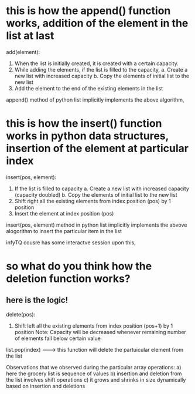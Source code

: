 # this is how the append() function works, addition of the element in the list at last 
add(element):
1. When the list is initially created, it is created with a certain capacity.
2. While adding the elements, if the list is filled to the capacity,
   a. Create a new list with increased capacity
   b. Copy the elements of initial list to the new list
3. Add the element to the end of the existing elements in the list
                  
append() method of python list implicitly implements the above algorithm,

# this is how the insert() function works in python data structures, insertion of the element at particular index
insert(pos, element):
 1. If the list is filled to capacity
    a. Create a new list with increased capacity (capacity doubled)
    b. Copy the elements of initial list to the new list
 2. Shift right all the existing elements from index position (pos) by 1 position
 3. Insert the element at index position (pos)
                
insert(pos, element) method in python list implicitly implements the abvove alogorithm to insert the particular item in the list 

infyTQ cousre has some interactve session upon this, 

# so what do you think how the deletion function works?
## here is the logic!
delete(pos):
 1. Shift left all the existing elements from index 
    position (pos+1) by 1 position
Note: Capacity will be decreased whenever remaining number 
of elements fall below certain value
                
list.pop(index) ---> this function will delete the partuicular element from the list


Observations that we observed during the particular array operations: 
    a) here the grocery list is sequence of values
    b) insertion and deletion from the list involves shift operations 
    c) it grows and shrinks in size dynamically based on insertion and deletions


